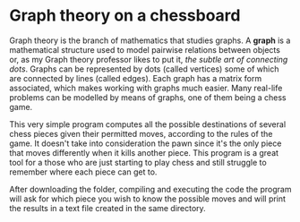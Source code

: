 # Graph theory on a chessboard

Graph theory is the branch of mathematics that studies graphs. A **graph** is a mathematical structure used to model pairwise relations between objects or, as my Graph theory professor likes to put it, *the subtle art of connecting dots*. Graphs can be represented by dots (called vertices) some of which are connected by lines (called edges). Each graph has a matrix form associated, which makes working with graphs much easier. Many real-life problems can be modelled by means of graphs, one of them being a chess game. 

This very simple program computes all the possible destinations of several chess pieces given their permitted moves, according to the rules of the game. It doesn't take into consideration the pawn since it's the only piece that moves differently when it kills another piece. This program is a great tool for a those who are just starting to play chess and still struggle to remember where each piece can get to.

After downloading the folder, compiling and executing the code the program will ask for which piece you wish to know the possible moves and will print the results in a text file created in the same directory.
